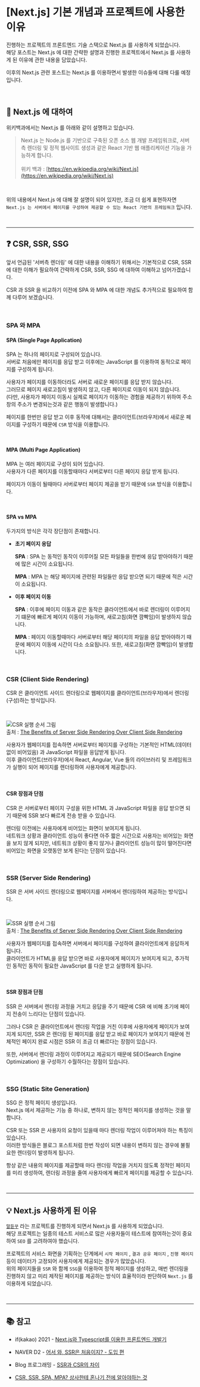 # [Next.js] 기본 개념과 프로젝트에 사용한 이유

진행하는 프로젝트의 프론트엔드 기술 스택으로 Next.js 를 사용하게 되었습니다.\
해당 포스트는 Next.js 에 대한 간략한 설명과 진행한 프로젝트에서 Next.js 를 사용하게 된 이유에 관한 내용을 담았습니다.

이후의 Next.js 관련 포스트는 Next.js 를 이용하면서 발생한 이슈들에 대해 다룰 예정입니다.

&nbsp;

## :book: Next.js 에 대하여

위키백과에서는 Next.js 를 아래와 같이 설명하고 있습니다.

> Next.js 는 Node.js 를 기반으로 구축된 오픈 소스 웹 개발 프레임워크로, 서버 측 렌더링 및 정적 웹사이트 생성과 같은 React 기반 웹 애플리케이션 기능을 가능하게 합니다.\
> \
> 위키 백과 : [https://en.wikipedia.org/wiki/Next.js](https://en.wikipedia.org/wiki/Next.js)

&nbsp;

위의 내용에서 Next.js 에 대해 잘 설명이 되어 있지만, 조금 더 쉽게 표현하자면 `Next.js 는 서버에서 페이지를 구성하여 제공할 수 있는 React 기반의 프레임워크` 입니다.

&nbsp;

---

## :question: CSR, SSR, SSG

앞서 언급된 '서버측 렌더링' 에 대한 내용을 이해하기 위해서는 기본적으로 CSR, SSR 에 대한 이해가 필요하여 간략하게 CSR, SSR, SSG 에 대하여 이해하고 넘어가겠습니다.

CSR 과 SSR 을 비교하기 이전에 SPA 와 MPA 에 대한 개념도 추가적으로 필요하여 함께 다루어 보겠습니다.

&nbsp;

### SPA 와 MPA

#### SPA (Single Page Application)

SPA 는 하나의 페이지로 구성되어 있습니다.\
서버로 처음에만 페이지를 응답 받고 이후에는 JavaScript 를 이용하여 동적으로 페이지를 구성하게 됩니다.

사용자가 페이지를 이동하더라도 서버로 새로운 페이지를 응답 받지 않습니다.\
그러므로 페이지 새로고침이 발생하지 않고, 다른 페이지로 이동이 되지 않습니다.\
(다만, 사용자가 페이지 이동시 실제로 페이지가 이동하는 경험을 제공하기 위하여 주소창의 주소가 변경되는것과 같은 행동이 발생합니다.)

페이지를 한번만 응답 받고 이후 동작에 대해서는 클라이언트(브라우저)에서 새로운 페이지를 구성하기 때문에 `CSR` 방식을 이용합니다.

&nbsp;

#### MPA (Multi Page Application)

MPA 는 여러 페이지로 구성이 되어 있습니다.\
사용자가 다른 페이지를 이동할때마다 서버로부터 다른 페이지 응답 받게 됩니다.

페이지가 이동이 될때마다 서버로부터 페이지 제공을 받기 때문에 `SSR` 방식을 이용합니다.

&nbsp;

#### SPA vs MPA

두가지의 방식은 각각 장단점이 존재합니다.

- **초기 페이지 응답**

  **SPA** : SPA 는 동적인 동작이 이루어질 모든 파일들을 한번에 응답 받아야하기 때문에 많은 시간이 소요됩니다.

  **MPA** : MPA 는 해당 페이지에 관련된 파일들만 응답 받으면 되기 때문에 적은 시간이 소요됩니다.

- **이후 페이지 이동**

  **SPA** : 이후에 페이지 이동과 같은 동작은 클라이언트에서 바로 렌더링이 이루어지기 떄문에 빠르게 페이지 이동이 가능하며, 새로고침(화면 깜빡임)이 발생하지 않습니다.

  **MPA** : 페이지 이동할때마다 서버로부터 해당 페이지의 파일을 응답 받아야하기 때문에 페이지 이동에 시간이 다소 소요됩니다. 또한, 새로고침(화면 깜빡임)이 발생합니다.

&nbsp;

### CSR (Client Side Rendering)

CSR 은 클라이언트 사이드 렌더링으로 웹페이지를 클라이언트(브라우저)에서 렌더링(구성)하는 방식입니다.

&nbsp;

![CSR 실행 순서 그림](https://user-images.githubusercontent.com/84773475/167907400-fdd83d30-204b-473e-abd3-8d3f5091ba51.png)\
출처 : [The Benefits of Server Side Rendering Over Client Side Rendering](https://medium.com/walmartglobaltech/the-benefits-of-server-side-rendering-over-client-side-rendering-5d07ff2cefe8)

사용자가 웹페이지를 접속하면 서버로부터 페이지를 구성하는 기본적인 HTML(데이터 없이 비어있음) 과 JavaScript 파일을 응답받게 됩니다.\
이후 클라이언트(브라우저)에서 React, Angular, Vue 들의 라이브러리 및 프레임워크가 실행이 되어 페이지를 렌더링하여 사용자에게 제공합니다.

&nbsp;

#### CSR 장점과 단점

CSR 은 서버로부터 페이지 구성을 위한 HTML 과 JavaScript 파일을 응답 받으면 되기 때문에 SSR 보다 빠르게 전송 받을 수 있습니다.

렌더링 이전에는 사용자에게 비어있는 화면이 보여지게 됩니다.\
네트워크 상황과 클라이언트 성능이 좋다면 아주 짧은 시간으로 사용자는 비어있는 화면을 보지 않게 되지만, 네트워크 상황이 좋지 않거나 클라이언트 성능이 많이 떨어진다면 비어있는 화면을 오랫동안 보게 된다는 단점이 있습니다.

&nbsp;

### SSR (Server Side Rendering)

SSR 은 서버 사이드 렌더링으로 웹페이지를 서버에서 렌더링하여 제공하는 방식입니다.

&nbsp;

![SSR 실행 순서 그림](https://user-images.githubusercontent.com/84773475/167907009-8439f42b-bd86-44be-853a-3e10ccbbe1db.png)\
출처 : [The Benefits of Server Side Rendering Over Client Side Rendering](https://medium.com/walmartglobaltech/the-benefits-of-server-side-rendering-over-client-side-rendering-5d07ff2cefe8)

사용자가 웹페이지를 접속하면 서버에서 페이지를 구성하여 클라이언트에게 응답하게 됩니다.\
클라이언트가 HTML을 응답 받으면 바로 사용자에게 페이지가 보여지게 되고, 추가적인 동적인 동작이 필요한 JavaScript 를 다운 받고 실행하게 됩니다.

&nbsp;

#### SSR 장점과 단점

SSR 은 서버에서 렌더링 과정을 거치고 응답을 주기 때문에 CSR 에 비해 초기에 페이지 전송이 느리다는 단점이 있습니다.

그러나 CSR 은 클라이언트에서 렌더링 작업을 거친 이후에 사용자에게 페이지가 보여지게 되지만, SSR 은 렌더링 된 페이지를 응답 받고 바로 페이지가 보여지기 때문에 전체적인 페이지 완료 시점은 SSR 이 조금 더 빠르다는 장점이 있습니다.

또한, 서버에서 렌더링 과정이 이루어지고 제공되기 때문에 SEO(Search Engine Optimization) 을 구성하기 수월하다는 장점이 있습니다.

&nbsp;

### SSG (Static Site Generation)

SSG 은 정적 페이지 생성입니다.\
Next.js 에서 제공하는 기능 중 하나로, 변하지 않는 정적인 페이지를 생성하는 것을 말합니다.

CSR 또는 SSR 은 사용자의 요청이 있을때 마다 렌더링 작업이 이루어져야 하는 특징이 있습니다.\
이러한 방식들은 블로그 포스트처럼 한번 작성이 되면 내용이 변하지 않는 경우에 불필요한 렌더링이 발생하게 됩니다.

항상 같은 내용의 페이지를 제공할때 마다 렌더링 작업을 거치지 않도록 정적인 페이지를 미리 생성하여, 렌더링 과정을 줄여 사용자에게 빠르게 페이지를 제공할 수 있습니다.

&nbsp;

---

## :bulb: Next.js 사용하게 된 이유

[`말듣꾸`](https://unho94.tistory.com/170) 라는 프로젝트를 진행하게 되면서 Next.js 를 사용하게 되었습니다.\
해당 프로젝트는 일종의 테스트 서비스로 많은 사용자들이 테스트에 참여하는것이 중요하여 `SEO` 를 고려하여야 했습니다.

프로젝트의 서비스 화면을 기획하는 단계에서 `시작 페이지` , `결과 공유 페이지` , `진행 페이지` 등이 데이터가 고정되어 사용자에게 제공되는 경우가 많았습니다.\
위의 페이지들을 `SSR` 와 함께 `SSG`을 이용하여 정적 페이지를 생성하고, 매번 렌더링을 진행하지 않고 미리 제작된 페이지를 제공하는 방식이 효율적이라 판단하여 `Next.js` 를 이용하게 되었습니다.

&nbsp;

---

## :books: 참고

- if(kakao) 2021 - <a href="https://if.kakao.com/session/40" target="_blank">Next.js와 Typescript를 이용한 프론트엔드 개발기</a>

- NAVER D2 - <a href="https://d2.naver.com/helloworld/7804182" target="_blank">어서 와, SSR은 처음이지? - 도입 편</a>

- Blog 프로그래밍 - <a href="https://proglish.tistory.com/216" target="_blank">SSR과 CSR의 차이</a>

- <a href="https://blog.hahus.kr/csr-ssr-spa-mpa-ede7b55c5f6f" target="_blank">CSR, SSR, SPA, MPA? 상사한테 혼나기 전에 알아야하는 것</a>
